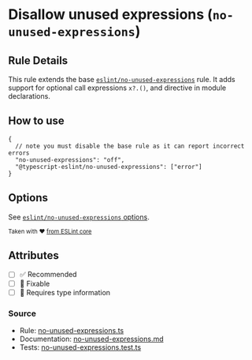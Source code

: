 # Disallow unused expressions (`no-unused-expressions`)

## Rule Details

This rule extends the base [`eslint/no-unused-expressions`](https://eslint.org/docs/rules/no-unused-expressions) rule.
It adds support for optional call expressions `x?.()`, and directive in module declarations.

## How to use

```jsonc
{
  // note you must disable the base rule as it can report incorrect errors
  "no-unused-expressions": "off",
  "@typescript-eslint/no-unused-expressions": ["error"]
}
```

## Options

See [`eslint/no-unused-expressions` options](https://eslint.org/docs/rules/no-unused-expressions#options).

<sup>

Taken with ❤️ [from ESLint core](https://github.com/eslint/eslint/blob/main/docs/rules/no-unused-expressions.md)

</sup>

## Attributes

- [ ] ✅ Recommended
- [ ] 🔧 Fixable
- [ ] 💭 Requires type information

### Source

- Rule: [no-unused-expressions.ts](https://github.com/typescript-eslint/typescript-eslint/blob/main/packages/eslint-plugin/src/rules/no-unused-expressions.ts)
- Documentation: [no-unused-expressions.md](https://github.com/typescript-eslint/typescript-eslint/blob/main/packages/eslint-plugin/docs/rules/no-unused-expressions.md)
- Tests: [no-unused-expressions.test.ts](https://github.com/typescript-eslint/typescript-eslint/blob/main/packages/eslint-plugin/tests/rules/no-unused-expressions.test.ts)
